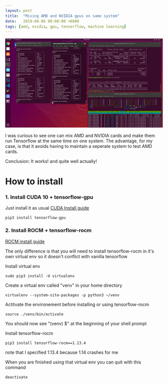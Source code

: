```yaml
---
layout: post
title:  "Mixing AMD and NVIDIA gpus on same system"
date:   2019-08-06 00:00:00 +0800
tags: [amd, nvidia, gpu, tensorflow, machine learning]
---
```


![amd_nvdia](/assets/rocm/amd_nvidia_mix_ubuntu.png)

I was curious to see one can mix AMD and NVIDIA cards and make them run Tensorflow at the same time on one system. The advantage, for my case, is that it avoids having to maintain a seperate system to test AMD cards.

Conclusion: It works! and quite well actually!



# How to install

### 1. Install CUDA 10 + tensorflow-gpu
Just install it as usual
[CUDA Install guide](/Install-CUDA-10-Ubuntu-18-04-18-10)

```
pip3 install tensorflow-gpu
```

### 2. Install ROCM + tensorflow-rocm


[ROCM install guide](/Install-ROCM-Machine-Learning-AMD-GPU)


The only difference is that you will need to install tensorflow-rocm in it's own virtual env so it doesn't conflict with vanilla tensorflow

Install virtual env
```
sudo pip3 install -U virtualenv
```

Create a virtual env called "venv" in your home directory
```
virtualenv --system-site-packages -p python3 ~/venv
```

Actitvate the environement before installing or using tensorflow-rocm
```
source ./venv/bin/activate
```

You should now see "(venv) $" at the beginning of your shell prompt 

Install tensorflow-rocm
```
pip3 install tensorflow-rocm==1.13.4
```
note that I specified 1.13.4 because 1.14 crashes for me

When you are finished using that virtual env you can quit with this command
```
deactivate
```